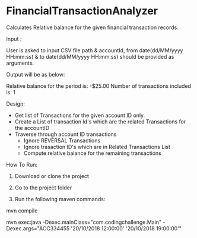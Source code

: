 # FinancialTransactionAnalyzer

Calculates Relative balance for the given financial transaction records.

Input :

User is asked to input CSV file path & accountId, from date(dd/MM/yyyy HH:mm:ss) & to date(dd/MM/yyyy HH:mm:ss) should be provided as arguments.

Output will be as below:

Relative balance for the period is: -$25.00
Number of transactions included is: 1 

Design:
- Get list of Transactions for the given account ID only.
- Create a List of transaction Id's which are the related Transactions for the accountID
- Traverse through account ID transactions
   - Ignore REVERSAL Transactions
   - Ignore trasaction ID's which are in Related Transactions List
   - Compute relative balance for the remaining transactions


How To Run:

1. Download or clone the project

2. Go to the project folder

3. Run the following maven commands:

mvn compile

mvn exec:java -Dexec.mainClass="com.codingchallenge.Main" -Dexec.args="ACC334455 '20/10/2018 12:00:00' '20/10/2018 19:00:00'" 
